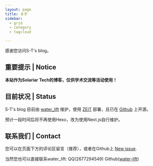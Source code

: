 ```yaml
---
layout: page
title: 关于
sidebar:
  - grid
  - category
  - tagcloud

---
```


感谢您访问S-T's blog。

## 重要提示 | Notice

**本站作为Solariar Tech的博客，仅供学术交流等活动使用！**

## 目前状况 | Status

S-T's blog 目前由 [water_lift](//github.com/water-lift/) 维护，使用 [ZEIT](https://zeit.co/) 部署，且已在 [Github](//github.com/water-lift/blogv1/) 上开源。

预计一段时间后将不再使用Hexo，改为使用Next.js自行维护。

## 联系我们 | Contact

您可以在页面下方的评论区留言（推荐），或者在Github上 [New issue](//github.com/water-lift/blog.solariar.tech/issues/new).

当然您也可以直接联系water_lift: QQ(2677294549) Github([water-lift](//github.com/water-lift/))
